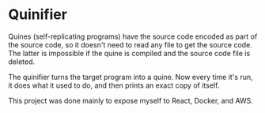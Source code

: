 # Quinifier

Quines (self-replicating programs) have the source code encoded as part of the source code, so it doesn't need to read any file to get the source code. The latter is impossible if the quine is compiled and the source code file is deleted.

The quinifier turns the target program into a quine. Now every time it's run, it does what it used to do, and then prints an exact copy of itself.

This project was done mainly to expose myself to React, Docker, and AWS.
